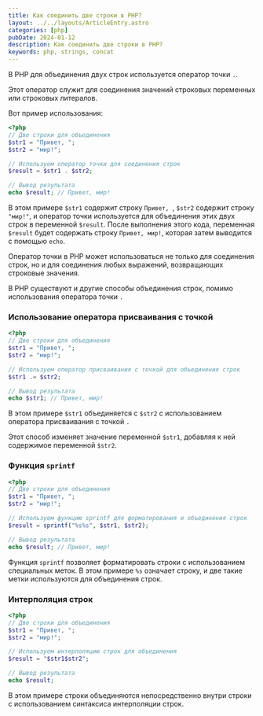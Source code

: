 ```yaml
---
title: Как соединить две строки в PHP?
layout: ../../layouts/ArticleEntry.astro
categories: [php]
pubDate: 2024-01-12
description: Как соединить две строки в PHP?
keywords: php, strings, concat
---
```


В PHP для объединения двух строк используется оператор точки `.`. 

Этот оператор служит для соединения значений строковых переменных или строковых литералов. 

Вот пример использования:

```php
<?php
// Две строки для объединения
$str1 = "Привет, ";
$str2 = "мир!";

// Используем оператор точки для соединения строк
$result = $str1 . $str2;

// Вывод результата
echo $result; // Привет, мир!
```
В этом примере `$str1` содержит строку `Привет, `, `$str2` содержит строку `"мир!"`, и оператор точки используется для объединения этих двух строк в переменной `$result`. После выполнения этого кода, переменная `$result` будет содержать строку `Привет, мир!`, которая затем выводится с помощью `echo`.

Оператор точки в PHP может использоваться не только для соединения строк, но и для соединения любых выражений, возвращающих строковые значения.

В PHP существуют и другие способы объединения строк, помимо использования оператора точки `.`

### Использование оператора присваивания с точкой

```php
<?php
// Две строки для объединения
$str1 = "Привет, ";
$str2 = "мир!";

// Используем оператор присваивания с точкой для объединения строк
$str1 .= $str2;

// Вывод результата
echo $str1; // Привет, мир!
```

В этом примере `$str1` объединяется с `$str2` с использованием оператора присваивания с точкой `.`

Этот способ изменяет значение переменной `$str1`, добавляя к ней содержимое переменной `$str2`.

### Функция `sprintf`

```php
<?php
// Две строки для объединения
$str1 = "Привет, ";
$str2 = "мир!";

// Используем функцию sprintf для форматирования и объединения строк
$result = sprintf("%s%s", $str1, $str2);

// Вывод результата
echo $result; // Привет, мир!
```

Функция `sprintf` позволяет форматировать строки с использованием специальных меток. В этом примере `%s` означает строку, и две такие метки используются для объединения строк.

### Интерполяция строк 

```php
<?php
// Две строки для объединения
$str1 = "Привет, ";
$str2 = "мир!";

// Используем интерполяцию строк для объединения
$result = "$str1$str2";

// Вывод результата
echo $result;
```

В этом примере строки объединяются непосредственно внутри строки с использованием синтаксиса интерполяции строк.


